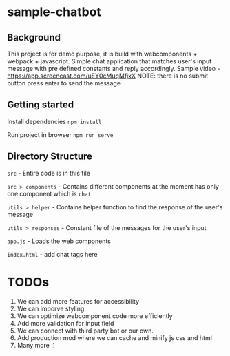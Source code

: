 # sample-chatbot

## Background
This project is for demo purpose, it is build with webcomponents + webpack + javascript. Simple chat application that matches user's input message with pre defined constants and reply accordingly. Sample video - https://app.screencast.com/uEY0cMuqMfjxX
NOTE: there is no submit button press enter to send the message

## Getting started
Install dependencies
`npm install`

Run project in browser
`npm run serve`

## Directory Structure

`src` - Entire code is in this file

`src > components` - Contains different components at the moment has only one component which is `chat`

`utils > helper` - Contains helper function to find the response of the user's message

`utils > responses` - Constant file of the messages for the user's input

`app.js` - Loads the web components

`index.html` - add chat tags here

# TODOs
1. We can add more features for accessibility
2. We can imporve styling
3. We can optimize webcomponent code more efficiently
4. Add more validation for input field
5. We can connect with third party bot or our own.
6. Add production mod where we can cache and minify js css and html
7. Many more :)
